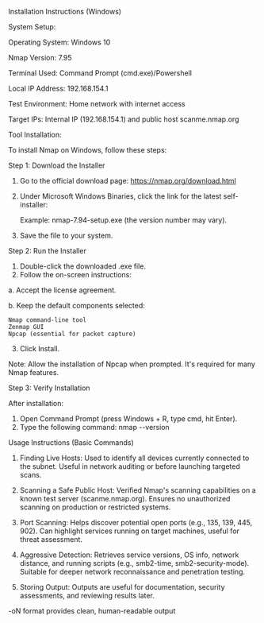 Installation Instructions (Windows)

System Setup:

Operating System: Windows 10

Nmap Version: 7.95 

Terminal Used: Command Prompt (cmd.exe)/Powershell

Local IP Address: 192.168.154.1

Test Environment: Home network with internet access

Target IPs: Internal IP (192.168.154.1) and public host scanme.nmap.org

Tool Installation:

To install Nmap on Windows, follow these steps:

Step 1: Download the Installer

1.	Go to the official download page:
    https://nmap.org/download.html
2.	Under Microsoft Windows Binaries, click the link for the latest self-installer:

  	Example: nmap-7.94-setup.exe (the version number may vary).
3.	Save the file to your system.

Step 2: Run the Installer

1.	Double-click the downloaded .exe file.
2.	Follow the on-screen instructions:

   a. Accept the license agreement.
   
   b. Keep the default components selected:
  	
  	Nmap command-line tool
  	Zenmap GUI
  	Npcap (essential for packet capture)
  	
3.	Click Install.
   
Note: Allow the installation of Npcap when prompted. It's required for many Nmap features.

Step 3: Verify Installation

After installation:

1.	Open Command Prompt (press Windows + R, type cmd, hit Enter).
2.	Type the following command:
    nmap --version 

Usage Instructions (Basic Commands)

1. Finding Live Hosts: 
Used to identify all devices currently connected to the subnet.
Useful in network auditing or before launching targeted scans.

2. Scanning a Safe Public Host: 
Verified Nmap's scanning capabilities on a known test server (scanme.nmap.org).
Ensures no unauthorized scanning on production or restricted systems.

3. Port Scanning: 
Helps discover potential open ports (e.g., 135, 139, 445, 902).
Can highlight services running on target machines, useful for threat assessment.

4. Aggressive Detection: 
Retrieves service versions, OS info, network distance, and running scripts (e.g., smb2-time, smb2-security-mode).
Suitable for deeper network reconnaissance and penetration testing.

5. Storing Output: 
Outputs are useful for documentation, security assessments, and reviewing results later.

-oN format provides clean, human-readable output
